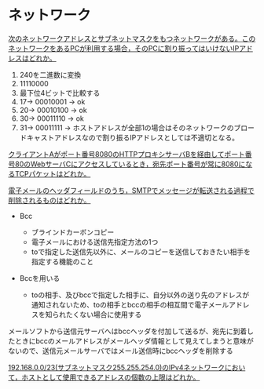 # ネットワーク
[次のネットワークアドレスとサブネットマスクをもつネットワークがある。このネットワークをあるPCが利用する場合，そのPCに割り振ってはいけないIPアドレスはどれか。](https://www.fe-siken.com/kakomon/30_haru/q32.html)
1. 240を二進数に変換
2. 11110000
3. 最下位4ビットで比較する
4. 17-> 00010001 -> ok
5. 20-> 00010100 -> ok
6. 30-> 00011110 -> ok
7. 31-> 00011111 -> ホストアドレスが全部1の場合はそのネットワークのブロードキャストアドレスなので割り振るIPアドレスとしては不適切となる。



[クライアントAがポート番号8080のHTTPプロキシサーバBを経由してポート番号80のWebサーバCにアクセスしているとき，宛先ポート番号が常に8080になるTCPパケットはどれか。](https://www.fe-siken.com/kakomon/01_aki/q34.html)



[電子メールのヘッダフィールドのうち，SMTPでメッセージが転送される過程で削除されるものはどれか。](https://www.fe-siken.com/kakomon/30_haru/q34.html)

- Bcc
  - ブラインドカーボンコピー
  - 電子メールにおける送信先指定方法の1つ
  - toで指定した送信先以外に、メールのコピーを送信しておきたい相手を指定する機能のこと

- Bccを用いる
  - toの相手、及びbccで指定した相手に、自分以外の送り先のアドレスが通知されないため、toの相手とbccの相手の相互間で電子メールアドレスを知られたくない場合に使用する

メールソフトから送信元サーバへはbccヘッダを付加して送るが、宛先に到着したときにbccのメールアドレスがメールヘッダ情報として見えてしまうと意味がないので、送信元メールサーバではメール送信時にbccヘッダを削除する

[192.168.0.0/23(サブネットマスク255.255.254.0)のIPv4ネットワークにおいて，ホストとして使用できるアドレスの個数の上限はどれか。](https://www.fe-siken.com/kakomon/31_haru/q32.html)
